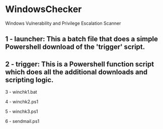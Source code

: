 # WindowsChecker
Windows Vulnerability and Privilege Escalation Scanner

## 1 - launcher: This a batch file that does a simple Powershell download of the 'trigger' script. 

## 2 - trigger: This is a Powershell function script which does all the additional downloads and scripting logic.

3 - winchk1.bat

4 - winchk2.ps1

5 - winchk3.ps1

6 - sendmail.ps1
